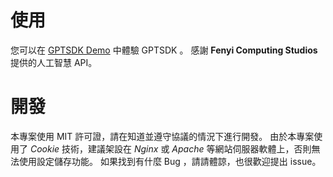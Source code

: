 # 使用

您可以在 [GPTSDK Demo](https://ruizesun.github.io/GPTSDK/gptsdk.html) 中體驗 GPTSDK 。
感謝 **Fenyi Computing Studios** 提供的人工智慧 API。

# 開發

本專案使用 MIT 許可證，請在知道並遵守協議的情況下進行開發。
由於本專案使用了 _Cookie_ 技術，建議架設在 _Nginx_ 或 _Apache_ 等網站伺服器軟體上，否則無法使用設定儲存功能。
如果找到有什麼 Bug ，請請體諒，也很歡迎提出 issue。
